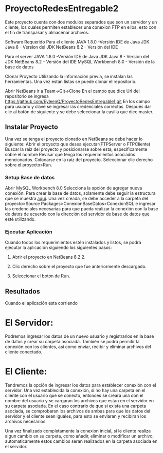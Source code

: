 # ProyectoRedesEntregable2

Este proyecto cuenta con dos modulos separados que son un servidor y un cliente, los cuales permiten establecer una conexion FTP en ellos, esto con el fin de transpasar y almacenar archivos.

Software Requerido Para el cliente JAVA 1.8.0 -Versión IDE de Java JDK Java 8 - Version del JDK NetBeans 8.2 - Versión del IDE

Para el server JAVA 1.8.0 -Versión IDE de Java JDK Java 8 - Version del JDK NetBeans 8.2 - Versión del IDE MySQL Workbench 8.0 - Versión de la base de datos

Clonar Proyecto Utilizando la información previa, se instalan las herramientas. Una vez están listas se puede clonar el repositorio.

Abrir NetBeans ir a Team->Git->Clone En el campo que dice Url del repositorio se ingresa https://github.com/EyleenQ/ProyectoRedesEntregable1.git En los campo para usuario y clave se ingresar las credenciales correctas. Después dar clic al botón de siguiente y se debe seleccionar la casilla que dice master.


## Instalar Proyecto

Una vez se tenga el proyecto clonado en NetBeans se debe hacer lo siguiente: Abrir el proyecto que desea ejecutar(FTPServer o FTPCliente) Buscar la raíz del proyecto y posicionarse sobre esta, específicamente sobre el nombre Revisar que tenga los requerimientos asociados mencionados. Colocarse en la raíz del proyecto. Seleccionar clic derecho sobre el proyecto>Run.

### Setup Base de datos

Abrir MySQL Workbench 8.0 Selecciona la opción de agregar nueva conexión. Para crear la base de datos, solamente debe seguir la estructura que se muestra [aquí](https://github.com/EyleenQ/ProyectoRedesEntregable2/wiki/Script-Base-de-Datos).
Una vez creada, se debe acceder a la carpeta del proyecto>Source Packages>ConexionBaseDatos>ConexionSQL e ingresar las credenciales necesarias para que pueda realizar la conexión con la base de datos de acuerdo con la dirección del servidor de base de datos que esté utilizando.

### Ejecutar Aplicación

Cuando todos los requerimientos estén instalados y listos, se podrá ejecutar la aplicación siguiendo los siguientes pasos:

1. Abrir el proyecto en NetBeans 8.2 2. 

2. Clic derecho sobre el proyecto que fue anteriormente descargado.

3. Seleccionar el botón de Run.

## Resultados

Cuando el aplicación esta corriendo

# El Servidor:

Podremos ingresar los datos de un nuevo usuario y registrarlos en la base de datos y crear su carpeta asociada. También se podrá permitir la conexión con los clientes, así como enviar, recibir y eliminar archivos del cliente conectado.

# El Cliente:

Tendremos la opción de ingresar los datos para establecer conexión con el servidor. Una vez establecida la conexión, si no hay una carpeta en el cliente con el usuario que se conecto, entonces se creara una con el nombre del usuario y se cargaran los archivos que estan en el servidor en su carpeta asociada. En el caso contrario de que si exista una carpeta asociada, se comprobaran los archivos de ambas para que los datos del servidor y el cliente sean iguales, para esto se enviaran y recibiran los archivos necesarios.

Una vez finalizado completamente la conexion inicial, si le cliente realiza algun cambio en su carpeta, como añadir, eliminar o modificar un archivo, automaticamente estos cambios seran realizados en la carpeta asociada en el servidor. 
